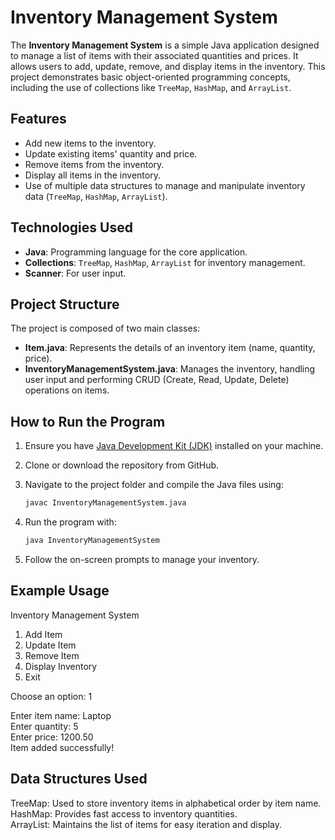 # Inventory Management System

The **Inventory Management System** is a simple Java application designed to manage a list of items with their associated quantities and prices. It allows users to add, update, remove, and display items in the inventory. This project demonstrates basic object-oriented programming concepts, including the use of collections like `TreeMap`, `HashMap`, and `ArrayList`.

## Features

- Add new items to the inventory.
- Update existing items' quantity and price.
- Remove items from the inventory.
- Display all items in the inventory.
- Use of multiple data structures to manage and manipulate inventory data (`TreeMap`, `HashMap`, `ArrayList`).

## Technologies Used

- **Java**: Programming language for the core application.
- **Collections**: `TreeMap`, `HashMap`, `ArrayList` for inventory management.
- **Scanner**: For user input.

## Project Structure

The project is composed of two main classes:

- **Item.java**: Represents the details of an inventory item (name, quantity, price).
- **InventoryManagementSystem.java**: Manages the inventory, handling user input and performing CRUD (Create, Read, Update, Delete) operations on items.

## How to Run the Program

1. Ensure you have [Java Development Kit (JDK)](https://www.oracle.com/java/technologies/javase-jdk11-downloads.html) installed on your machine.
2. Clone or download the repository from GitHub.
3. Navigate to the project folder and compile the Java files using:

   ```bash
   javac InventoryManagementSystem.java
4. Run the program with:
   ```bash
   java InventoryManagementSystem
5. Follow the on-screen prompts to manage your inventory.

## Example Usage
   
   Inventory Management System
   1. Add Item
   2. Update Item
   3. Remove Item
   4. Display Inventory
   5. Exit
                                                           
   Choose an option: 1
  
   Enter item name: Laptop                 
   Enter quantity: 5                   
   Enter price: 1200.50                   
   Item added successfully! 


## Data Structures Used

TreeMap: Used to store inventory items in alphabetical order by item name.                      
HashMap: Provides fast access to inventory quantities.                            
ArrayList: Maintains the list of items for easy iteration and display.
   




   
